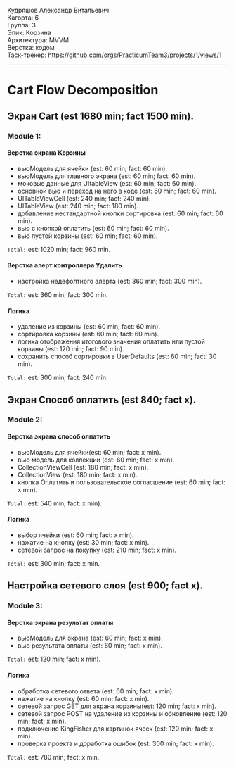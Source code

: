 Кудряшов Александр Витальевич
<br /> Кагорта: 6
<br /> Группа: 3
<br /> Эпик: Корзина
<br /> Архитектура: MVVM
<br /> Верстка: кодом
<br /> Таск-трекер: https://github.com/orgs/PracticumTeam3/projects/1/views/1

<hr>

# Cart Flow Decomposition

## Экран Cart (est 1680 min; fact 1500 min).
### Module 1:

#### Верстка экрана Корзины
- вьюМодель для ячейки (est: 60 min; fact: 60 min).
- вьюМодель для главного экрана (est: 60 min; fact: 60 min).
- моковые данные для UItableView (est: 60 min; fact: 60 min).
- основной вью и переход на него в коде (est: 60 min; fact: 60 min).
- UITableViewCell (est: 240 min; fact: 240 min).
- UITableView (est: 240 min; fact: 180 min).
- добавление нестандартной кнопки сортировка (est: 60 min; fact: 60 min).
- вью с кнопкой оплатить (est: 60 min; fact: 60 min).
- вью пустой корзины (est: 60 min; fact: 60 min).

`Total:` est: 1020 min; fact: 960 min.

#### Верстка алерт контроллера Удалить
- настройка недефолтного алерта (est: 360 min; fact: 300 min).

`Total:` est: 360 min; fact: 300 min.

#### Логика
- удаление из корзины (est: 60 min; fact: 60 min).
- сортировка корзины (est: 60 min; fact: 60 min).
- логика отображения итогового значения оплатить или пустой корзины (est: 120 min; fact: 90 min).
- сохранить способ сортировки в UserDefaults (est: 60 min; fact: 30 min).

`Total:` est: 300 min; fact: 240 min.

## Экран Способ оплатить (est 840; fact x).

### Module 2:
#### Верстка экрана способ олпатить
- вьюМодель для ячейки(est: 60 min; fact: x min).
- вью модель для коллекции (est: 60 min; fact: x min).
- CollectionViewCell (est: 180 min; fact: x min).
- CollectionView (est: 180 min; fact: x min).
- кнопка Оплатить и пользовательское согласшение (est: 60 min; fact: x min).

`Total:` est: 540 min; fact: x min).

#### Логика
- выбор ячейки (est: 60 min; fact: x min).
- нажатие на кнопку (est: 30 min; fact: x min).
- сетевой запрос на покупку (est: 210 min; fact: x min).

`Total:` est: 300 min; fact: x min.

## Настройка сетевого слоя (est 900; fact x).

### Module 3:
#### Верстка экрана результат оплаты
- вьюМодель для экрана (est: 60 min; fact: x min).
- вью результата оплаты (est: 60 min; fact: x min).

`Total:` est: 120 min; fact: x min).

#### Логика
- обработка сетевого ответа (est: 60 min; fact: x min).
- нажатие на кнопку (est: 60 min; fact: x min).
- сетевой запрос GET для экрана корзины(est: 120 min; fact: x min).
- сетевой запрос POST на удаление из корзины и обновление (est: 120 min; fact: x min).
- подключение KingFisher для картинок ячеек (est: 120 min; fact: x min).
- проверка проекта и доработка ошибок (est: 300 min; fact: x min).

`Total:` est: 780 min; fact: x min.
